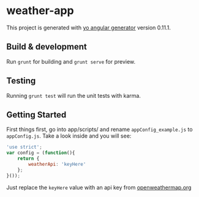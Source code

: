 # weather-app

This project is generated with [yo angular generator](https://github.com/yeoman/generator-angular)
version 0.11.1.

## Build & development

Run `grunt` for building and `grunt serve` for preview.

## Testing

Running `grunt test` will run the unit tests with karma.

## Getting Started 

First things first, go into app/scripts/ and rename `appConfig_example.js` to `appConfig.js`.
Take a look inside and you will see: 
```javascript 
'use strict';
var config = (function(){
	return {
		weatherApi: 'keyHere'
	};
}());
```
Just replace the `keyHere` value with an api key from [openweathermap.org](http://openweathermap.org/api)